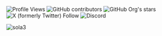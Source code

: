 
![Profile Views](https://visitor-badge.laobi.icu/badge?page_id=thesolaai.thesolaai&left_text=Profile%20Views) ![GitHub contributors](https://img.shields.io/github/contributors/TheSolaAI/sola-application) ![GitHub Org's stars](https://img.shields.io/github/stars/TheSolaAI) ![X (formerly Twitter) Follow](https://img.shields.io/twitter/follow/TheSolaAI) ![Discord](https://dcbadge.limes.pink/api/server/https://discord.gg/P3FR7UNxdx?style=social)

![sola3](https://github.com/user-attachments/assets/1f013d87-0af5-46a3-ba57-d55442aef352)
